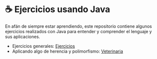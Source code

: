 # ☕️ Ejercicios usando Java

En afán de siempre estar aprendiendo, este repositorio contiene algunos ejercicios realizados con Java para entender y comprender el lenguaje y sus aplicaciones.

- Ejercicios generales: [Ejercicios](https://github.com/felipejoq/java-exercises/tree/main/Ejercicios)
- Aplicando algo de herencia y polimorfismo: [Veterinaria](https://github.com/felipejoq/java-exercises/tree/main/Veterinaria)
